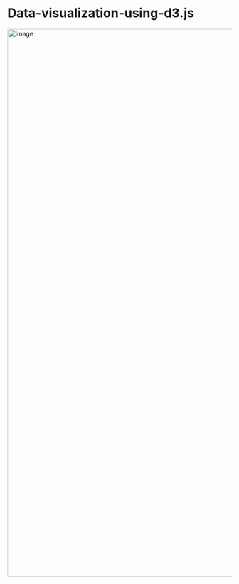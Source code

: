 # Data-visualization-using-d3.js
<img width="1232" alt="image" src="https://github.com/intern-tasks-2308/Data-visualization-using-d3.js/assets/125089962/0d5086e4-3580-429e-903c-c075c76f4971">
